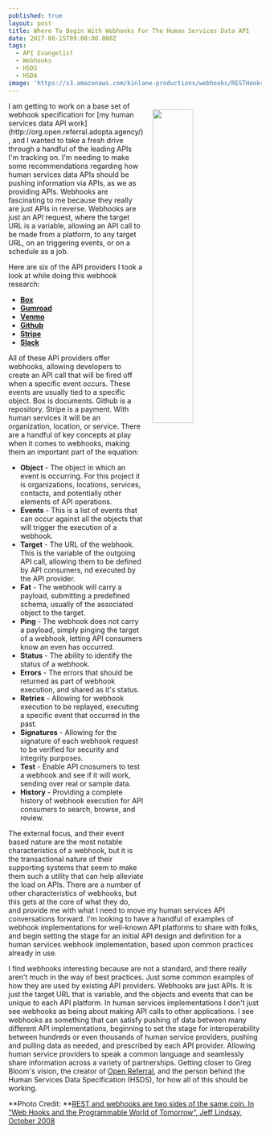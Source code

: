 ```yaml
---
published: true
layout: post
title: Where To Begin With Webhooks For The Human Services Data API
date: 2017-08-15T09:00:00.000Z
tags:
  - API Evangelist
  - Webhooks
  - HSDS
  - HSDA
image: 'https://s3.amazonaws.com/kinlane-productions/webhooks/RESTHooks.png'
---
```

<p><a href="https://www.slideshare.net/progrium/web-hooks-and-the-programmable-world-of-tomorrow-presentation/21-REST_Hooksrest_and_web_hooks"><img src="https://s3.amazonaws.com/kinlane-productions/webhooks/RESTHooks.png" align="right" width="40%" style="padding: 15px;" /></a></p>I am getting to work on a base set of webhook specification for [my human services data API work](http://org.open.referral.adopta.agency/), and I wanted to take a fresh drive through a handful of the leading APIs I'm tracking on. I'm needing to make some recommendations regarding how human services data APIs should be pushing information via APIs, as we as providing APIs. Webhooks are fascinating to me because they really are just APIs in reverse. Webhooks are just an API request, where the target URL is a variable, allowing an API call to be made from a platform, to any target URL, on an triggering events, or on a schedule as a job.

Here are six of the API providers I took a look at while doing this webhook research:

- [**Box**](https://developer.box.com/v2.0/docs/getting-started-with-webhooks-v2)
- [**Gumroad**]([https://gumroad.com/webhooks)
- [**Venmo**](https://developer.venmo.com/docs/webhooks)
- [**Github**](https://developer.github.com/webhooks/)
- [**Stripe**](https://stripe.com/docs/webhooks)
- [**Slack**](https://api.slack.com/incoming-webhooks)

All of these API providers offer webhooks, allowing developers to create an API call that will be fired off when a specific event occurs. These events are usually tied to a specific object. Box is documents. Github is a repository. Stripe is a payment. With human services it will be an organization, location, or service. There are a handful of key concepts at play when it comes to webhooks, making them an important part of the equation:

- **Object** - The object in which an event is occurring. For this project it is organizations, locations, services, contacts, and potentially other elements of API operations.
- **Events**  - This is a list of events that can occur against all the objects that will trigger the execution of a webhook.
- **Target** - The URL of the webhook. This is the variable of the outgoing API call, allowing them to be defined by API consumers, nd executed by the API provider.
- **Fat** - The webhook will carry a payload, submitting a predefined schema, usually of the associated object to the target.
- **Ping** - The webhook does not carry a payload, simply pinging the target of a webhook, letting API consumers know an even has occurred.
- **Status** - The ability to identify the status of a webhook.
- **Errors** - The errors that should be returned as part of webhook execution, and shared as it's status.
- **Retries** - Allowing for webhook execution to be replayed, executing a specific event that occurred in the past.
- **Signatures** - Allowing for the signature of each webhook request to be verified for security and integrity purposes.
- **Test** - Enable API cnosumers to test a webhook and see if it will work, sending over real or sample data.
- **History** - Providing a complete history of webhook execution for API consumers to search, browse, and review.

The external focus, and their event based nature are the most notable characteristics of a webhook, but it is the transactional nature of their supporting systems that seem to make them such a utility that can help alleviate the load on APIs. There are a number of other characteristics of webhooks, but this gets at the core of what they do, and provide me with what I need to move my human services API conversations forward. I'm looking to have a handful of examples of webhook implementations for well-known API platforms to share with folks, and begin setting the stage for an initial API design and definition for a human services webhook implementation, based upon common practices already in use.

I find webhooks interesting because are not a standard, and there really aren't much in the way of best practices. Just some common examples of how they are used by existing API providers. Webhooks are just APIs. It is just the target URL that is variable, and the objects and events that can be unique to each API platform. In human services implementations I don't just see webhooks as being about making API calls to other applications. I see webhooks as something that can satisfy pushing of data between many different API implementations, beginning to set the stage for interoperability between hundreds or even thousands of human service providers, pushing and pulling data as needed, and prescribed by each API provider. Allowing human service providers to speak a common language and seamlessly share information across a variety of partnerships. Getting closer to Greg Bloom's vision, the creator of [Open Referral](http://openreferral.org), and the person behind the Human Services Data Specification (HSDS), for how all of this should be working.

**Photo Credit: **[REST and webhooks are two sides of the same coin. In “Web Hooks and the Programmable World of Tomorrow“, Jeff Lindsay, October 2008](https://www.slideshare.net/progrium/web-hooks-and-the-programmable-world-of-tomorrow-presentation/21-REST_Hooksrest_and_web_hooks)
